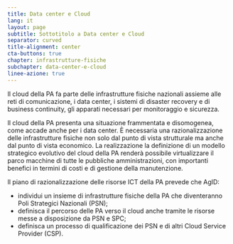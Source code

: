 ```yaml
---
title: Data center e Cloud
lang: it
layout: page
subtitle: Sottotitolo a Data center e Cloud
separator: curved
title-alignment: center
cta-buttons: true
chapter: infrastrutture-fisiche
subchapter: data-center-e-cloud
linee-azione: true
---
```

Il cloud della PA fa parte delle infrastrutture fisiche nazionali assieme alle reti di comunicazione, i data center, i sistemi di disaster recovery e di business continuity, gli apparati necessari per monitoraggio e sicurezza.

Il cloud della PA presenta una situazione frammentata e disomogenea, come accade anche per i data center. È necessaria una razionalizzazione delle infrastrutture fisiche non solo dal punto di vista strutturale ma anche dal punto di vista economico. La realizzazione la definizione di un modello strategico evolutivo del cloud della PA renderà possibile virtualizzare il parco macchine di tutte le pubbliche amministrazioni, con importanti benefici in termini di costi e di gestione della manutenzione.

Il piano di razionalizzazione delle risorse ICT della PA prevede che AgID:

- individui un insieme di infrastrutture fisiche della PA che diventeranno Poli Strategici Nazionali (PSN);
- definisca il percorso delle PA verso il cloud anche tramite le risorse messe a disposizione da PSN e SPC;
- definisca un processo di qualificazione dei PSN e di altri Cloud Service Provider (CSP).
